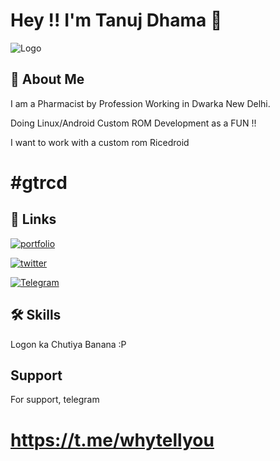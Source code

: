 
# Hey !! I'm Tanuj Dhama 👋


![Logo](https://i.postimg.cc/4Ngb3JpX/One-Plus-9-R-review-9-scaled.jpg)


## 🚀 About Me

I am a Pharmacist by Profession Working in Dwarka New Delhi.

Doing Linux/Android Custom ROM Development as a FUN !!

I want to work with a custom rom Ricedroid 
# #gtrcd

## 🔗 Links
[![portfolio](https://i.postimg.cc/s2GCg9RQ/Pay-Pal-horizontally-Logo-2014.png)](https://paypal.me/tnuj5321/)

[![twitter](https://i.postimg.cc/wMRw2tPV/Twitterbird.webp)](https://twitter.com/hr_dhama)

[![Telegram](https://i.postimg.cc/5tb2HRnY/OIP.jpg)](https://t.me/whytellyou)


## 🛠 Skills

Logon ka Chutiya Banana :P


## Support

For support, telegram 
# https://t.me/whytellyou